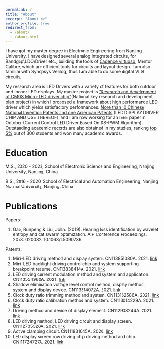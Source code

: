 ```yaml
---
permalink: /
title: "About"
excerpt: "About me"
author_profile: true
redirect_from: 
  - /about/
  - /about.html
---
```


I have got my master degree in Electronic Engineering from Nanjing University. I have designed several analog integrated circuits, for Bandgap\LDO\Driver etc., building the tools of [Cadence virtuoso](https://rppgao.github.io), Mentor Calibre, which are efficient tools for circuits and layout design. I am also familiar with Synopsys Verilog, thus I am able to do some digital VLSI circuits.

My research area is LED Drivers with a variety of features for both outdoor and indoor LED displays. My master project is ["Research and development of CMOS Micro-LED driver chip"](https://rppgao.github.io)(National key research and development plan project) in which I proposed a framework about high performance LED driver which yields satisfactory performances. [More than 10 Chinese National Invention Patents and one American Patents](https://rppgao.github.io) (LED DISPLAY DRIVER CHIP AND USE THEREOF), and I am now working for an IEEE paper in October (Current Control LED Driver Based On DS-PWM Algorithm). Outstanding academic records are also obtained in my studies, ranking [top 5%](https://rppgao.github.io) out of 300 students and won many academic awards.


Education
======
M.S., 2020 - 2023, School of Electronic Science and Engineering, Nanjing University, Nanjing, China

B.S., 2016 - 2020, School of Electrical and Automation Engineering, Nanjing Normal University, Nanjing, China


Publications
======
Papers:
1. Gao, Runpeng & Liu, John. (2019). Hearing loss identification by wavelet entropy and cat swarm optimization. AIP Conference Proceedings. 2073. 020082. 10.1063/1.5090736. 

Patents:
1. Mini-LED driving method and display system. CN113851080A. 2021. [link](https://globaldossier.uspto.gov/#/result/publication/CN/113851080/1)
2. Mini-LED backlight driving control chip and system supporting breakpoint resume. CN113838414A. 2021. [link](https://globaldossier.uspto.gov/#/result/publication/CN/113838414/1)
3. LED driving current modulation method and system and application. CN113554980A. 2021. [link](https://globaldossier.uspto.gov/#/result/publication/CN/113554980/1)
4. Shadow elimination voltage level control method, display method, system and display device. CN113314072A. 2021. [link](https://globaldossier.uspto.gov/#/result/publication/CN/113314072/1)
5. Clock duty ratio trimming method and system. CN113162586A. 2021. [link](https://globaldossier.uspto.gov/#/result/publication/CN/113162586/1)
6. Clock duty ratio calibration method and system. CN113014229A. 2021. [link](https://globaldossier.uspto.gov/#/result/publication/CN/113014229/1)
7. Driving method and device of display element. CN112908244A. 2021. [link](https://globaldossier.uspto.gov/#/result/publication/CN/112908244/1)
8. LED driving method, LED driving circuit and display screen. CN112735326A. 2021. [link](https://globaldossier.uspto.gov/#/result/publication/CN/112735326/1)
9. Active clamping circuit. CN111831045A. 2020. [link](https://globaldossier.uspto.gov/#/result/publication/CN/111831045/1)
10. LED display screen row driving chip driving method and chip. CN111724727A. 2021. [link](https://globaldossier.uspto.gov/#/result/publication/CN/111724727/1)
